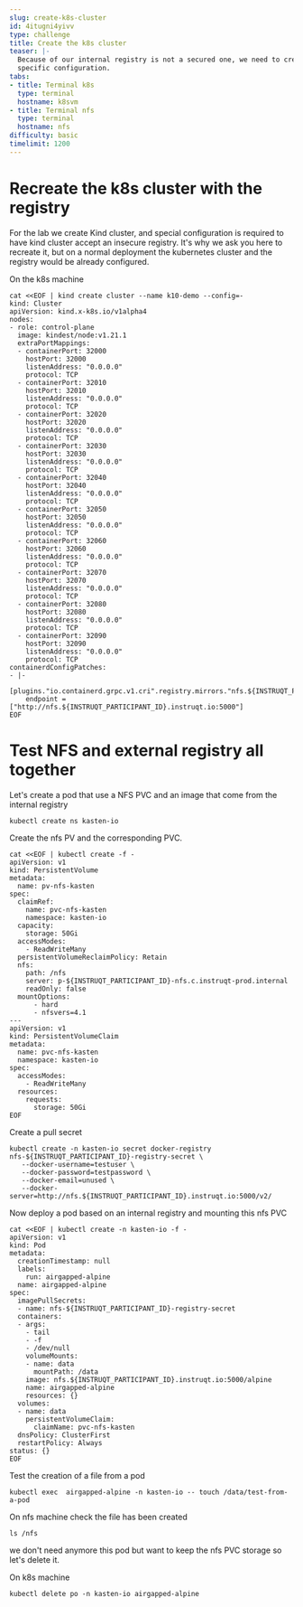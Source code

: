 ```yaml
---
slug: create-k8s-cluster
id: 4itugni4yivv
type: challenge
title: Create the k8s cluster
teaser: |-
  Because of our internal registry is not a secured one, we need to create the k8s cluster with
  specific configuration.
tabs:
- title: Terminal k8s
  type: terminal
  hostname: k8svm
- title: Terminal nfs
  type: terminal
  hostname: nfs
difficulty: basic
timelimit: 1200
---
```


# Recreate the k8s cluster with the registry

For the lab we create Kind cluster, and special configuration is required
to have kind cluster accept an insecure registry. It's why we ask you here
to recreate it, but on a normal deployment the kubernetes cluster and the
registry would be already configured.

On the k8s machine

```
cat <<EOF | kind create cluster --name k10-demo --config=-
kind: Cluster
apiVersion: kind.x-k8s.io/v1alpha4
nodes:
- role: control-plane
  image: kindest/node:v1.21.1
  extraPortMappings:
  - containerPort: 32000
    hostPort: 32000
    listenAddress: "0.0.0.0"
    protocol: TCP
  - containerPort: 32010
    hostPort: 32010
    listenAddress: "0.0.0.0"
    protocol: TCP
  - containerPort: 32020
    hostPort: 32020
    listenAddress: "0.0.0.0"
    protocol: TCP
  - containerPort: 32030
    hostPort: 32030
    listenAddress: "0.0.0.0"
    protocol: TCP
  - containerPort: 32040
    hostPort: 32040
    listenAddress: "0.0.0.0"
    protocol: TCP
  - containerPort: 32050
    hostPort: 32050
    listenAddress: "0.0.0.0"
    protocol: TCP
  - containerPort: 32060
    hostPort: 32060
    listenAddress: "0.0.0.0"
    protocol: TCP
  - containerPort: 32070
    hostPort: 32070
    listenAddress: "0.0.0.0"
    protocol: TCP
  - containerPort: 32080
    hostPort: 32080
    listenAddress: "0.0.0.0"
    protocol: TCP
  - containerPort: 32090
    hostPort: 32090
    listenAddress: "0.0.0.0"
    protocol: TCP
containerdConfigPatches:
- |-
  [plugins."io.containerd.grpc.v1.cri".registry.mirrors."nfs.${INSTRUQT_PARTICIPANT_ID}.instruqt.io:5000"]
    endpoint = ["http://nfs.${INSTRUQT_PARTICIPANT_ID}.instruqt.io:5000"]
EOF
```

# Test NFS and external registry all together

Let's create a pod that use a NFS PVC and an image that come from the internal registry

```
kubectl create ns kasten-io
```

Create the nfs PV and the corresponding PVC.
```
cat <<EOF | kubectl create -f -
apiVersion: v1
kind: PersistentVolume
metadata:
  name: pv-nfs-kasten
spec:
  claimRef:
    name: pvc-nfs-kasten
    namespace: kasten-io
  capacity:
    storage: 50Gi
  accessModes:
    - ReadWriteMany
  persistentVolumeReclaimPolicy: Retain
  nfs:
    path: /nfs
    server: p-${INSTRUQT_PARTICIPANT_ID}-nfs.c.instruqt-prod.internal
    readOnly: false
  mountOptions:
      - hard
      - nfsvers=4.1
---
apiVersion: v1
kind: PersistentVolumeClaim
metadata:
  name: pvc-nfs-kasten
  namespace: kasten-io
spec:
  accessModes:
    - ReadWriteMany
  resources:
    requests:
      storage: 50Gi
EOF
```


Create a pull secret
```
kubectl create -n kasten-io secret docker-registry nfs-${INSTRUQT_PARTICIPANT_ID}-registry-secret \
   --docker-username=testuser \
   --docker-password=testpassword \
   --docker-email=unused \
   --docker-server=http://nfs.${INSTRUQT_PARTICIPANT_ID}.instruqt.io:5000/v2/
```

Now deploy a pod based on an internal registry and mounting this nfs PVC
```
cat <<EOF | kubectl create -n kasten-io -f -
apiVersion: v1
kind: Pod
metadata:
  creationTimestamp: null
  labels:
    run: airgapped-alpine
  name: airgapped-alpine
spec:
  imagePullSecrets:
  - name: nfs-${INSTRUQT_PARTICIPANT_ID}-registry-secret
  containers:
  - args:
    - tail
    - -f
    - /dev/null
    volumeMounts:
    - name: data
      mountPath: /data
    image: nfs.${INSTRUQT_PARTICIPANT_ID}.instruqt.io:5000/alpine
    name: airgapped-alpine
    resources: {}
  volumes:
  - name: data
    persistentVolumeClaim:
      claimName: pvc-nfs-kasten
  dnsPolicy: ClusterFirst
  restartPolicy: Always
status: {}
EOF
```

Test the creation of a file from a pod
```
kubectl exec  airgapped-alpine -n kasten-io -- touch /data/test-from-a-pod
```

On nfs machine check the file has been created

```
ls /nfs
```

we don't need anymore this pod but want to keep the nfs PVC storage so let's delete it.

On k8s machine
```
kubectl delete po -n kasten-io airgapped-alpine
```

